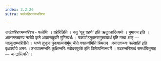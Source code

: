 ```yaml
---
index: 3.2.26
sutra: फलेग्रहिरात्मम्भरिश्च

---
```

_फलेग्रहिरात्मम्भरिश्च_ - फलेघिः । ग्रहेरिन्निति । नतु 'गृहू ग्रहणे' इति ऋदुपधादित्यर्थः । मुमागम इति । आत्मन्शब्दस्य नलोपे कृते अकारादुपरि मुमित्यर्थः । चकारोऽनुक्तसमुच्चयार्थ इति मत्वा आह —  चात्कुक्षम्भरिरिति । भाष्ये तुभृञः कुक्ष्यात्मनोर्मुम् चेति वक्तव्य॑मिति स्थितम् ।स्यादवन्ध्यः फलेग्रहिः॑ इति वृक्षपर्याये अमरः ।उभावात्मम्भरिः कुक्षिम्भरिः स्वोदरपूरके॑ इति विशेष्यनिघ्नवर्गे । उदरम्भरिशब्दं समर्थयितुमाह —  चान्द्रास्त्विति । 